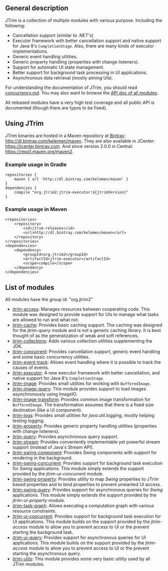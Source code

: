 General description
-------------------

JTrim is a collection of multiple modules with various purpose. Including the
following:

- Cancellation support (similar to .NET's)
- Executor framework with better cancellation support and native support
  for Java 8's `CompletionStage`. Also, there are many kinds of executor
  implementations.
- Generic event handling utilities.
- Generic property handling (properties with change listeners).
- Support for automatic UI state management.
- Better support for background task processing in UI applications.
- Asynchronous data retrieval (mostly aiming UIs).


For understanding the documentation of JTrim, you should read [concurrency.md](concurrency.md).
You may also want to browse the [API doc of all modules](http://htmlpreview.github.com/?https://github.com/kelemen/api-docs/blob/jtrim/api/index.html).

All released modules have a very high test coverage and all public API is
documented (though there are typos to be fixed).


Using JTrim
-----------

JTrim binaries are hosted in a Maven repository at [Bintray](https://bintray.com): http://dl.bintray.com/kelemen/maven.
They are also available in JCenter: https://jcenter.bintray.com. And since version
2.0.0 in Central: https://repo1.maven.org/maven2.

### Example usage in Gradle

    repositories {
        maven { url 'http://dl.bintray.com/kelemen/maven' }
    }
    dependencies {
        compile "org.jtrim2:jtrim-executor:${jtrimVersion}"
    }

### Example usage in Maven

    <repositories>
        <repository>
            <id>jtrim-releases</id>
            <url>http://dl.bintray.com/kelemen/maven</url>
        </repository>
    </repositories>
    <dependencies>
        <dependency>
            <groupId>org.jtrim2</groupId>
            <artifactId>jtrim-executor</artifactId>
            <scope>compile</scope>
        </dependency>
    </dependencies>


List of modules
---------------

All modules have the group id: "org.jtrim2"

- [jtrim-access](https://github.com/kelemen/JTrim/blob/master/subprojects/jtrim-access/readme.md):
  Manages resources between cooperating code. This module was designed to
  provide support for UIs to manage what tasks are allowed to run and what not.
- [jtrim-cache](https://github.com/kelemen/JTrim/blob/master/subprojects/jtrim-cache/readme.md):
  Provides basic caching support. The caching was designed for the *jtrim-query*
  module and is not a generic caching library. It is best thought of as the
  generalization of weak and soft references.
- [jtrim-collections](https://github.com/kelemen/JTrim/blob/master/subprojects/jtrim-collections/readme.md):
  Adds various collection utilities supplementing the JDK.
- [jtrim-concurrent](https://github.com/kelemen/JTrim/blob/master/subprojects/jtrim-concurrent/readme.md):
  Provides cancellation support, generic event handling and some basic
  concurrency utilities.
- [jtrim-event-track](https://github.com/kelemen/JTrim/blob/master/subprojects/jtrim-event-track/readme.md):
  Allows event handling where it is possible to track the causes of events.
- [jtrim-executor](https://github.com/kelemen/JTrim/blob/master/subprojects/jtrim-executor/readme.md):
  A new executor framework with better cancellation, and native support for
  Java 8's `CompletionStage`.
- [jtrim-image](https://github.com/kelemen/JTrim/blob/master/subprojects/jtrim-image/readme.md):
  Provides small utilities for working with `BufferedImage`.
- [jtrim-image-query](https://github.com/kelemen/JTrim/blob/master/subprojects/jtrim-image-query/readme.md):
  This module provides support to load images asynchronously using ImageIO.
- [jtrim-image-transform](https://github.com/kelemen/JTrim/blob/master/subprojects/jtrim-image-transform/readme.md):
  Provides common image transformation for `BufferedImage`. The transformation
  assumes that there is a fixed size destination (like a UI component).
- [jtrim-logs](https://github.com/kelemen/JTrim/blob/master/subprojects/jtrim-logs/readme.md):
  Provides small utilities for *java.util.logging*, mostly helping testing
  logging.
- [jtrim-property](https://github.com/kelemen/JTrim/blob/master/subprojects/jtrim-property/readme.md):
  Provides generic property handling utilities (properties with change listeners).
- [jtrim-query](https://github.com/kelemen/JTrim/blob/master/subprojects/jtrim-query/readme.md):
  Provides asynchronous query support.
- [jtrim-stream](https://github.com/kelemen/JTrim/blob/master/subprojects/jtrim-stream/readme.md):
  Provides conveniently implementable yet powerful stream support (instead of Java's Stream API).
- [jtrim-swing-component](https://github.com/kelemen/JTrim/blob/master/subprojects/jtrim-swing-component/readme.md):
  Provides *Swing* components with support for rendering in the background.
- [jtrim-swing-concurrent](https://github.com/kelemen/JTrim/blob/master/subprojects/jtrim-swing-concurrent/readme.md):
  Provides support for background task execution for *Swing* applications. This
  module simply extends the support provided by the *jtrim-ui-concurrent* module.
- [jtrim-swing-property](https://github.com/kelemen/JTrim/blob/master/subprojects/jtrim-swing-property/readme.md):
  Provides utility to map *Swing* properties to JTrim based properties and to
  bind properties to prevent unwanted UI access.
- [jtrim-swing-query](https://github.com/kelemen/JTrim/blob/master/subprojects/jtrim-swing-query/readme.md):
  Provides support for asynchronous queries for *Swing* applications. This
  module simply extends the support provided by the *jtrim-ui-property* module.
- [jtrim-task-graph](https://github.com/kelemen/JTrim/blob/master/subprojects/jtrim-task-graph/readme.md):
  Allows executing a computation graph with various resource constraints.
- [jtrim-ui-concurrent](https://github.com/kelemen/JTrim/blob/master/subprojects/jtrim-ui-concurrent/readme.md):
  Provides support for background task execution for UI applications. This module
  builds on the support provided by the *jtrim-access* module to allow you to
  prevent access to UI or the prevent starting the background task.
- [jtrim-ui-query](https://github.com/kelemen/JTrim/blob/master/subprojects/jtrim-ui-query/readme.md):
  Provides support for asynchronous queries for UI applications. This module
  builds on the support provided by the *jtrim-access* module to allow you to
  prevent access to UI or the prevent starting the asynchronous query.
- [jtrim-utils](https://github.com/kelemen/JTrim/blob/master/subprojects/jtrim-utils/readme.md):
  This module provides some very basic utility used by all JTrim modules.
